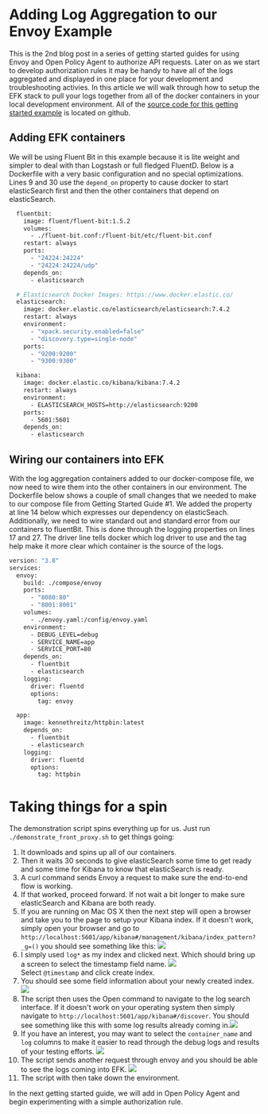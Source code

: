 # Adding Log Aggregation to our Envoy Example

This is the 2nd blog post in a series of getting started guides for using Envoy and Open Policy Agent to authorize API requests. Later on as we start to develop authorization rules it may be handy to have all of the logs aggregated and displayed in one place for your development and troubleshooting activies. In this article we will walk through how to setup the EFK stack to pull your logs together from all of the docker containers in your local development environment. All of the [source code for this getting started example](https://github.com/helpfulBadger/envoy_getting_started/tree/master/02_front_proxy_kibana) is located on github.

## Adding EFK containers

We will be using Fluent Bit in this example because it is lite weight and simpler to deal with than Logstash or full fledged FluentD. Below is a Dockerfile with a very basic configuration and no special optimizations. Lines 9 and 30 use the `depend_on` property to cause docker to start elasticSearch first and then the other containers that depend on elasticSearch. 

``` Dockerfile
  fluentbit:
    image: fluent/fluent-bit:1.5.2 
    volumes:
      - ./fluent-bit.conf:/fluent-bit/etc/fluent-bit.conf
    restart: always
    ports:
      - "24224:24224"
      - "24224:24224/udp"
    depends_on:
      - elasticsearch

  # Elasticsearch Docker Images: https://www.docker.elastic.co/
  elasticsearch:
    image: docker.elastic.co/elasticsearch/elasticsearch:7.4.2
    restart: always
    environment:
      - "xpack.security.enabled=false"
      - "discovery.type=single-node"
    ports:
      - "9200:9200"
      - "9300:9300"

  kibana:
    image: docker.elastic.co/kibana/kibana:7.4.2
    restart: always
    environment:
      - ELASTICSEARCH_HOSTS=http://elasticsearch:9200
    ports:
      - 5601:5601
    depends_on:
      - elasticsearch
```

## Wiring our containers into EFK

With the log aggregation containers added to our docker-compose file, we now need to wire them into the other containers in our environment. The Dockerfile below shows a couple of small changes that we needed to make to our compose file from Getting Started Guide #1. We added the property at line 14 below which expresses our dependency on elasticSeach. Additionally, we need to wire standard out and standard error from our containers to fluentBit. This is done through the logging properties on lines 17 and 27. The driver line tells docker which log driver to use and the tag help make it more clear which container is the source of the logs. 

``` Dockerfile
version: "3.8"
services:
  envoy:
    build: ./compose/envoy
    ports:
      - "8080:80"
      - "8001:8001"
    volumes:
      - ./envoy.yaml:/config/envoy.yaml
    environment:
      - DEBUG_LEVEL=debug
      - SERVICE_NAME=app
      - SERVICE_PORT=80
    depends_on:
      - fluentbit
      - elasticsearch
    logging:
      driver: fluentd
      options:
        tag: envoy

  app:
    image: kennethreitz/httpbin:latest
    depends_on:
      - fluentbit
      - elasticsearch
    logging:
      driver: fluentd
      options:
        tag: httpbin
```

# Taking things for a spin

The demonstration script spins everything up for us. Just run `./demonstrate_front_proxy.sh` to get things going:
1. It downloads and spins up all of our containers. 
1. Then it waits 30 seconds to give elasticSearch some time to get ready and some time for Kibana to know that elasticSearch is ready. 
1. A curl command sends Envoy a request to make sure the end-to-end flow is working. 
1. If that worked, proceed forward. If not wait a bit longer to make sure elasticSearch and Kibana are both ready.
1. If you are running on Mac OS X then the next step will open a browser and take you to the page to setup your Kibana index. If it doesn't work, simply open your browser and go to `http://localhost:5601/app/kibana#/management/kibana/index_pattern?_g=()` you should see something like this:     <img class="special-img-class" src="https://helpfulbadger.github.io/img/2020/08/02_Kibana_index_pattern_1.png" /><br>
1. I simply used `log*` as my index and clicked next. Which should bring up a screen to select the timestamp field name. <img class="special-img-class" src="https://helpfulbadger.github.io/img/2020/08/02_Kibana_index_pattern_2.png" /><br> Select `@timestamp` and click create index. 
1. You should see some field information about your newly created index. <img class="special-img-class" src="https://helpfulbadger.github.io/img/2020/08/02_Kibana_index_pattern_3.png" /><br>
1. The script then uses the Open command to navigate to the log search interface. If it doesn't work on your operating system then simply navigate to `http://localhost:5601/app/kibana#/discover`. You should see something like this with some log results already coming in.<img class="special-img-class" src="https://helpfulbadger.github.io/img/2020/08/02_Kibana_results_coming_in.png" /><br>
1. If you have an interest, you may want to select the `container_name` and `log` columns to make it easier to read through the debug logs and results of your testing efforts.  <img class="special-img-class" src="https://helpfulbadger.github.io/img/2020/08/02_Kibana_select_columns.png" /><br>
1. The script sends another request through envoy and you should be able to see the logs coming into EFK. <img class="special-img-class" src="https://helpfulbadger.github.io/img/2020/08/02_Kibana_z_Envoy_request.png" /><br>
1. The script with then take down the environment. 

In the next getting started guide, we will add in Open Policy Agent and begin experimenting with a simple authorization rule. 
